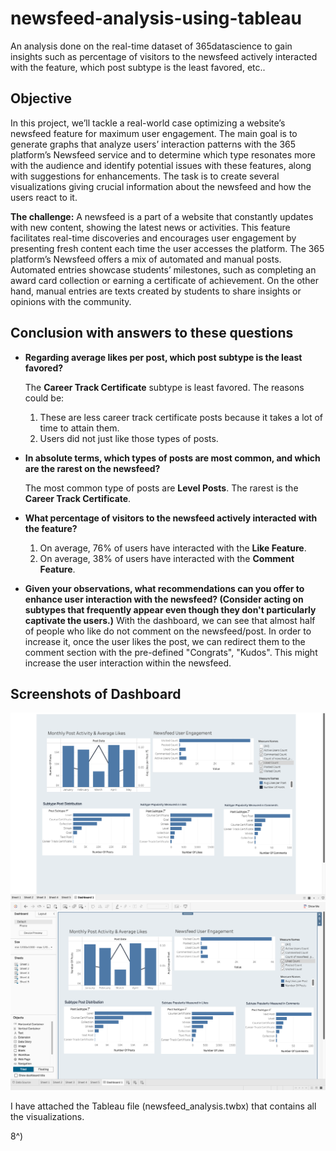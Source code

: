 # newsfeed-analysis-using-tableau
An analysis done on the real-time dataset of 365datascience to gain insights such as percentage of visitors to the newsfeed actively interacted with the feature, which post subtype is the least favored, etc..


## Objective

In this project, we’ll tackle a real-world case optimizing a website’s newsfeed feature for maximum user engagement. The main goal is to generate graphs that analyze users’ interaction patterns with the 365 platform’s Newsfeed service and to determine which type resonates more with the audience and identify potential issues with these features, along with suggestions for enhancements. The task is to create several visualizations giving crucial information about the newsfeed and how the users react to it.

**The challenge:** A newsfeed is a part of a website that constantly updates with new content, showing the latest news or activities. This feature facilitates real-time discoveries and encourages user engagement by presenting fresh content each time the user accesses the platform. The 365 platform’s Newsfeed offers a mix of automated and manual posts. Automated entries showcase students’ milestones, such as completing an award card collection or earning a certificate of achievement. On the other hand, manual entries are texts created by students to share insights or opinions with the community.

## Conclusion with answers to these questions
- **Regarding average likes per post, which post subtype is the least favored?**

  The **Career Track Certificate** subtype is least favored. The reasons could be:
  1. These are less career track certificate posts because it takes a lot of time to attain them.
  2. Users did not just like those types of posts.
 
- **In absolute terms, which types of posts are most common, and which are the rarest on the newsfeed?**

  The most common type of posts are **Level Posts**. The rarest is the **Career Track Certificate**.
  
- **What percentage of visitors to the newsfeed actively interacted with the feature?**

  1. On average, 76% of users have interacted with the **Like Feature**.
  2. On average, 38% of users have interacted with the **Comment Feature**.
    
- **Given your observations, what recommendations can you offer to enhance user interaction with the newsfeed? (Consider acting on subtypes that frequently appear even though they don't particularly captivate the users.)**
  With the dashboard, we can see that almost half of people who like do not comment on the newsfeed/post. In order to increase it, once the user likes the post, we can redirect them to the comment section with the pre-defined "Congrats", "Kudos". This might increase the user interaction within the newsfeed.


## Screenshots of Dashboard
<img src="Dashboard/dashboard1.png">
<img src="Dashboard/dashboard2.png">

I have attached the Tableau file (newsfeed_analysis.twbx) that contains all the visualizations.

8^)

